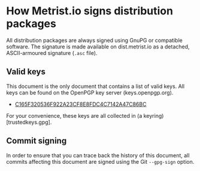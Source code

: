 # How Metrist.io signs distribution packages

All distribution packages are always signed using GnuPG or compatible software. The signature is made
available on dist.metrist.io as a detached, ASCII-armoured signature (`.asc` file).

## Valid keys

This document is the only document that contains a list of valid keys. All keys can be found on the
OpenPGP key server (keys.openpgp.org).

* [C165F320536F922A23CF8E8FDC4C7142A47C86BC](https://keys.openpgp.org/vks/v1/by-fingerprint/C165F320536F922A23CF8E8FDC4C7142A47C86BC)

For your convenience, these keys are all collected in (a keyring)[trustedkeys.gpg].

## Commit signing

In order to ensure that you can trace back the history of this document, all commits affecting this document
are signed using the Git `--gpg-sign` option.
